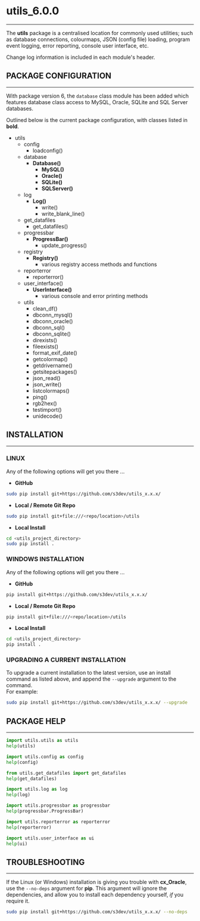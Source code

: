 
# utils_6.0.0
---
The **utils** package is a centralised location for commonly used utilities; such as database connections, colourmaps, JSON (config file) loading, program event logging, error reporting, console user interface, etc.

Change log information is included in each module's header.


## PACKAGE CONFIGURATION
---
With package version 6, the `database` class module has been added which features database class access to MySQL, Oracle, SQLite and SQL Server databases.

Outlined below is the current package configuration, with classes listed in **bold**.

- utils
   + config
      + loadconfig()
   + database
      + **Database()**
         + **MySQL()**
         + **Oracle()**
         + **SQLite()**
         + **SQLServer()**
   + log
      + **Log()**
         + write()
         + write_blank_line()
   + get_datafiles
      + get_datafiles()
   + progressbar
       + **ProgressBar()**
          + update_progress()
   + registry
      + **Registry()**
         + various registry access methods and functions
   + reporterror
      + reporterror()
   + user_interface()
      + **UserInterface()**
         + various console and error printing methods
   + utils
      + clean_df()
      + dbconn_mysql()
      + dbconn_oracle()
      + dbconn_sql()
      + dbconn_sqlite()
      + direxists()
      + fileexists()
      + format_exif_date()
      + getcolormap()
      + getdrivername()
      + getsitepackages()
      + json_read()
      + json_write()
      + listcolormaps()
      + ping()
      + rgb2hex()
      + testimport()
      + unidecode()


## INSTALLATION
---
### LINUX
Any of the following options will get you there ...

- **GitHub**
```bash
sudo pip install git+https://github.com/s3dev/utils_x.x.x/
```

- **Local / Remote Git Repo**
```bash
sudo pip install git+file:///<repo/location>/utils
```

- **Local Install**
```bash
cd <utils_project_directory>
sudo pip install .
```


### WINDOWS INSTALLATION
Any of the following options will get you there ...

- **GitHub**
```bash
pip install git+https://github.com/s3dev/utils_x.x.x/
```

- **Local / Remote Git Repo**
```bash
pip install git+file:///<repo/location>/utils
```

- **Local Install**
```bash
cd <utils_project_directory>
pip install .
```


### UPGRADING A CURRENT INSTALLATION
To upgrade a current installation to the latest version, use an install command as listed above, and append the `--upgrade` argument to the command.  
For example:

```bash
sudo pip install git+https://github.com/s3dev/utils_x.x.x/ --upgrade
```


## PACKAGE HELP
---
```python
import utils.utils as utils
help(utils)
```  
```python
import utils.config as config
help(config)
```  
```python
from utils.get_datafiles import get_datafiles
help(get_datafiles)
```  
```python
import utils.log as log
help(log)
```  
```python
import utils.progressbar as progressbar
help(progressbar.ProgressBar)
```  
```python
import utils.reporterror as reporterror
help(reporterror)
```  
```python
import utils.user_interface as ui
help(ui)
```  


## TROUBLESHOOTING
---
If the Linux (or Windows) installation is giving you trouble with **cx_Oracle**, use the `--no-deps` argument for **pip**.  This argument will ignore the dependencies, and allow you to install each dependency yourself, *if* you require it.  

```bash
sudo pip install git+https://github.com/s3dev/utils_x.x.x/ --no-deps
```
